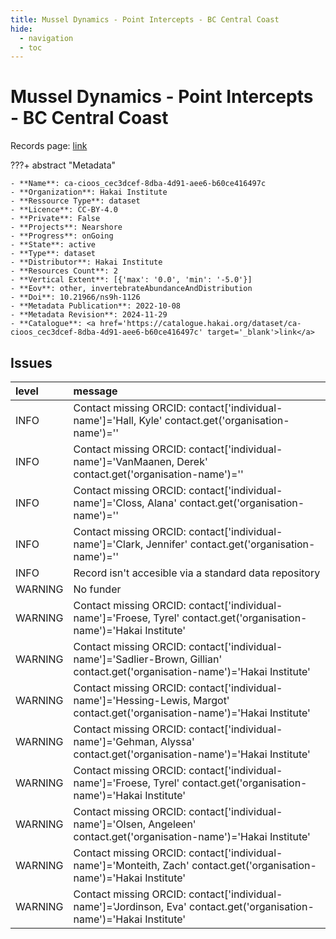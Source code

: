 ```yaml
---
title: Mussel Dynamics - Point Intercepts - BC Central Coast
hide:
  - navigation
  - toc
---
```


# Mussel Dynamics - Point Intercepts - BC Central Coast

Records page: <a href='https://catalogue.hakai.org/dataset/ca-cioos_cec3dcef-8dba-4d91-aee6-b60ce416497c' target='_blank'>link</a>

???+ abstract "Metadata"

    - **Name**: ca-cioos_cec3dcef-8dba-4d91-aee6-b60ce416497c 
    - **Organization**: Hakai Institute 
    - **Ressource Type**: dataset 
    - **Licence**: CC-BY-4.0 
    - **Private**: False 
    - **Projects**: Nearshore 
    - **Progress**: onGoing 
    - **State**: active 
    - **Type**: dataset 
    - **Distributor**: Hakai Institute 
    - **Resources Count**: 2 
    - **Vertical Extent**: [{'max': '0.0', 'min': '-5.0'}] 
    - **Eov**: other, invertebrateAbundanceAndDistribution 
    - **Doi**: 10.21966/ns9h-1126 
    - **Metadata Publication**: 2022-10-08 
    - **Metadata Revision**: 2024-11-29 
    - **Catalogue**: <a href='https://catalogue.hakai.org/dataset/ca-cioos_cec3dcef-8dba-4d91-aee6-b60ce416497c' target='_blank'>link</a> 

<div id='map'></div>




## Issues
| level   | message                                                                                                                       |
|:--------|:------------------------------------------------------------------------------------------------------------------------------|
| INFO    | Contact missing ORCID: contact['individual-name']='Hall, Kyle' contact.get('organisation-name')=''                            |
| INFO    | Contact missing ORCID: contact['individual-name']='VanMaanen, Derek' contact.get('organisation-name')=''                      |
| INFO    | Contact missing ORCID: contact['individual-name']='Closs, Alana' contact.get('organisation-name')=''                          |
| INFO    | Contact missing ORCID: contact['individual-name']='Clark, Jennifer' contact.get('organisation-name')=''                       |
| INFO    | Record isn't accesible via a standard data repository                                                                         |
| WARNING | No funder                                                                                                                     |
| WARNING | Contact missing ORCID: contact['individual-name']='Froese, Tyrel' contact.get('organisation-name')='Hakai Institute'          |
| WARNING | Contact missing ORCID: contact['individual-name']='Sadlier-Brown, Gillian' contact.get('organisation-name')='Hakai Institute' |
| WARNING | Contact missing ORCID: contact['individual-name']='Hessing-Lewis, Margot' contact.get('organisation-name')='Hakai Institute'  |
| WARNING | Contact missing ORCID: contact['individual-name']='Gehman, Alyssa' contact.get('organisation-name')='Hakai Institute'         |
| WARNING | Contact missing ORCID: contact['individual-name']='Froese, Tyrel' contact.get('organisation-name')='Hakai Institute'          |
| WARNING | Contact missing ORCID: contact['individual-name']='Olsen, Angeleen' contact.get('organisation-name')='Hakai Institute'        |
| WARNING | Contact missing ORCID: contact['individual-name']='Monteith, Zach' contact.get('organisation-name')='Hakai Institute'         |
| WARNING | Contact missing ORCID: contact['individual-name']='Jordinson, Eva' contact.get('organisation-name')='Hakai Institute'         |


<script>
   document.addEventListener("DOMContentLoaded", function() {
    var map = L.map('map').setView([51.505, -125.09], 5);
    L.tileLayer('https://tile.openstreetmap.org/{z}/{x}/{y}.png', {
        maxZoom: 19,
        attribution: '&copy; <a href="http://www.openstreetmap.org/copyright">OpenStreetMap</a>'
    }).addTo(map);
    var geojsonFeature = {
        "type": "Feature",
        "properties": {
            "name" : "Mussel Dynamics - Point Intercepts - BC Central Coast"
        },
        "geometry": {'type': 'Polygon', 'coordinates': [[[-128.2, 51.63], [-128.1, 51.63], [-128.1, 51.67], [-128.2, 51.67], [-128.2, 51.63]]]}
    }
    L.geoJSON(geojsonFeature).addTo(map);
   })
</script>